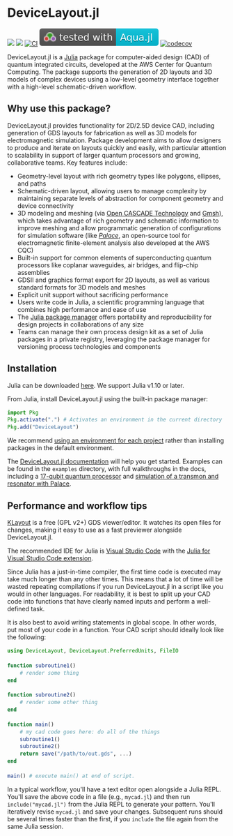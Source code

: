 # DeviceLayout.jl

[![](https://img.shields.io/badge/docs-stable-blue.svg)](https://aws-cqc.github.io/DeviceLayout.jl/stable)
[![](https://img.shields.io/badge/docs-dev-blue.svg)](https://aws-cqc.github.io/DeviceLayout.jl/dev)
[![CI](https://github.com/aws-cqc/DeviceLayout.jl/actions/workflows/CI.yml/badge.svg)](https://github.com/aws-cqc/DeviceLayout.jl/actions/workflows/CI.yml)
[![Aqua](https://raw.githubusercontent.com/JuliaTesting/Aqua.jl/master/badge.svg)](https://github.com/JuliaTesting/Aqua.jl)
[![codecov](https://codecov.io/gh/aws-cqc/DeviceLayout.jl/graph/badge.svg?token=D3EQ7I4LP0)](https://codecov.io/gh/aws-cqc/DeviceLayout.jl)

DeviceLayout.jl is a [Julia](http://julialang.org) package for computer-aided design (CAD) of quantum integrated circuits, developed at the AWS Center for Quantum Computing. The package supports the generation of 2D layouts and 3D models of complex devices using a low-level geometry interface together with a high-level schematic-driven workflow.

## Why use this package?

DeviceLayout.jl provides functionality for 2D/2.5D device CAD, including generation of GDS layouts for fabrication as well as 3D models for electromagnetic simulation. Package development aims to allow designers to produce and iterate on layouts quickly and easily, with particular attention to scalability in support of larger quantum processors and growing, collaborative teams. Key features include:

  - Geometry-level layout with rich geometry types like polygons, ellipses, and paths
  - Schematic-driven layout, allowing users to manage complexity by maintaining separate levels of abstraction for component geometry and device connectivity
  - 3D modeling and meshing (via [Open CASCADE Technology](https://dev.opencascade.org/) and [Gmsh](https://gmsh.info/)), which takes advantage of rich geometry and schematic information to improve meshing and allow programmatic generation of configurations for simulation software (like [*Palace*](https://awslabs.github.io/palace/stable/), an open-source tool for electromagnetic finite-element analysis also developed at the AWS CQC)
  - Built-in support for common elements of superconducting quantum processors like coplanar waveguides, air bridges, and flip-chip assemblies
  - GDSII and graphics format export for 2D layouts, as well as various standard formats for 3D models and meshes
  - Explicit unit support without sacrificing performance
  - Users write code in Julia, a scientific programming language that combines high performance and ease of use
  - The [Julia package manager](https://pkgdocs.julialang.org/v1/) offers portability and reproducibility for design projects in collaborations of any size
  - Teams can manage their own process design kit as a set of Julia packages in a private registry, leveraging the package manager for versioning process technologies and components

## Installation

Julia can be downloaded [here](https://julialang.org/downloads/). We support Julia v1.10 or later.

From Julia, install DeviceLayout.jl using the built-in package manager:

```julia
import Pkg
Pkg.activate(".") # Activates an environment in the current directory
Pkg.add("DeviceLayout")
```

We recommend [using an environment for each project](https://julialang.github.io/Pkg.jl/v1/environments/) rather than installing packages in the default environment.

The [DeviceLayout.jl documentation](https://aws-cqc.github.io/DeviceLayout.jl/) will help you get started. Examples can be found in the `examples` directory, with full walkthroughs in the docs, including a [17-qubit quantum processor](https://aws-cqc.github.io/DeviceLayout.jl/dev/examples/qpu17/) and [simulation of a transmon and resonator with Palace](https://aws-cqc.github.io/DeviceLayout.jl/dev/examples/singletransmon/).

## Performance and workflow tips

[KLayout](https://www.klayout.de/) is a free (GPL v2+) GDS viewer/editor. It watches
its open files for changes, making it easy to use as a fast previewer alongside DeviceLayout.jl.

The recommended IDE for Julia is [Visual Studio Code](https://code.visualstudio.com/)
with the [Julia for Visual Studio Code extension](https://www.julia-vscode.org/).

Since Julia has a just-in-time compiler, the first time code is executed may take much
longer than any other times. This means that a lot of time will be wasted repeating
compilations if you run DeviceLayout.jl in a script like you would in other languages. For
readability, it is best to split up your CAD code into functions that have clearly named
inputs and perform a well-defined task.

It is also best to avoid writing statements in global scope. In other words, put most of
your code in a function. Your CAD script should ideally look like the following:

```julia
using DeviceLayout, DeviceLayout.PreferredUnits, FileIO

function subroutine1()
    # render some thing
end

function subroutine2()
    # render some other thing
end

function main()
    # my cad code goes here: do all of the things
    subroutine1()
    subroutine2()
    return save("/path/to/out.gds", ...)
end

main() # execute main() at end of script.
```

In a typical workflow, you'll have a text editor open alongside a Julia REPL. You'll save the above code in a file (e.g., `mycad.jl`) and then run `include("mycad.jl")` from the Julia REPL to generate your pattern.
You'll iteratively revise `mycad.jl` and save your changes.
Subsequent runs should be several times faster than the first, if you `include` the file again from the same Julia session.
